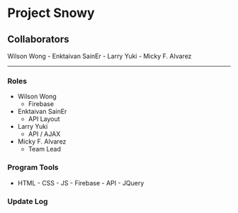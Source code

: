 # Project Snowy

## Collaborators
 Wilson Wong - Enktaivan SainEr - Larry Yuki - Micky F. Alvarez
 - - -

### Roles
* Wilson Wong
    - Firebase
* Enktaivan SainEr
    - API Layout
* Larry Yuki
    - API / AJAX
* Micky F. Alvarez
    - Team Lead

### Program Tools
* HTML - CSS - JS - Firebase - API - JQuery

### Update Log
<!-- [MM/DD/YYYY] | [TIME] -->
<!-- in-progess | complete -->
